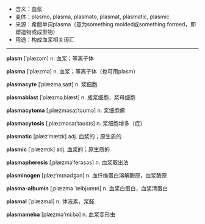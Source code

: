 - <span class="definition">含义：血浆</span>
- <span class="definition">变体：plasmo, plasma, plasmato, plasmat, plasmatic, plasmic</span>
- <span class="definition">来源：希腊单词plasma（意为something molded或something formed，即塑造物或成型物）</span>
- <span class="definition">用途：构成血浆相关词汇</span>

---

<span class="vocabulary">**plasm**</span> [ˈplæzəm] n. 血浆；等离子体

<span class="vocabulary">**plasma**</span> [ˈplæzmə] n. 血浆；等离子体（也可用plasm）

<span class="vocabulary">**plasmacyte**</span> [ˈplæzməˌsaɪt] n. 浆细胞

<span class="vocabulary">**plasmablast**</span> [ˈplæzməˌblæst] n. 成浆细胞，浆母细胞

<span class="vocabulary">**plasmacytoma**</span> [ˌplæzməsaɪˈtəʊmə] n. 浆细胞瘤

<span class="vocabulary">**plasmacytosis**</span> [ˌplæzməsaɪˈtəʊsɪs] n. 浆细胞增多（症）

<span class="vocabulary">**plasmatic**</span> [plæzˈmætɪk] adj. 血浆的；原生质的

<span class="vocabulary">**plasmic**</span> [ˈplæzmɪk] adj. 血浆的；原生质的

<span class="vocabulary">**plasmapheresis**</span> [ˌplæzməˈferəsəs] n. 血浆取出法

<span class="vocabulary">**plasminogen**</span> [plæzˈmɪnədʒən] n. 血纤维蛋白溶解酶原，血浆酶原

<span class="vocabulary">**plasma-albumin**</span> [ˌplæzmə ˈælbjʊmɪn] n. 血浆白蛋白，血浆清蛋白

<span class="vocabulary">**plasmal**</span> [ˈplæzməl] n. 体液素，浆醛

<span class="vocabulary">**plasmameba**</span> [plæzmә'mi:bә] n. 血浆变形虫
